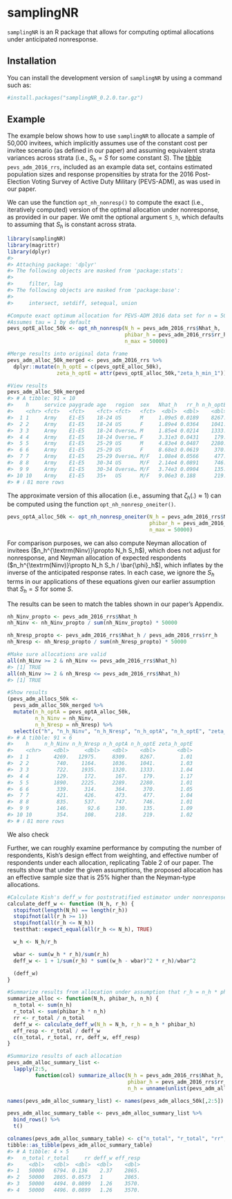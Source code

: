 
<!-- README.md is generated from README.Rmd. Please edit that file -->

# samplingNR

<!-- badges: start -->
<!-- badges: end -->

`samplingNR` is an R package that allows for computing optimal
allocations under anticipated nonresponse.

## Installation

You can install the development version of `samplingNR` by using a
command such as:

``` r
#install.packages("samplingNR_0.2.0.tar.gz")
```

## Example

The example below shows how to use `samplingNR` to allocate a sample of
50,000 invitees, which implicitly assumes use of the constant cost per
invitee scenario (as defined in our paper) and assuming equivalent
strata variances across strata (i.e., $S_h = S$ for some constant $S$).
The [tibble](https://tibble.tidyverse.org/) `pevs_adm_2016_rrs`,
included as an example data set, contains estimated population sizes and
response propensities by strata for the 2016 Post-Election Voting Survey
of Active Duty Military (PEVS-ADM), as was used in our paper.

We can use the function `opt_nh_nonresp()` to compute the exact (i.e.,
iteratively computed) version of the optimal allocation under
nonresponse, as provided in our paper. We omit the optional argument
`S_h`, which defaults to assuming that $S_h$ is constant across strata.

``` r
library(samplingNR)
library(magrittr)
library(dplyr)
#> 
#> Attaching package: 'dplyr'
#> The following objects are masked from 'package:stats':
#> 
#>     filter, lag
#> The following objects are masked from 'package:base':
#> 
#>     intersect, setdiff, setequal, union

#Compute exact optimum allocation for PEVS-ADM 2016 data set for n = 50k
#Assumes tau = 1 by default
pevs_optE_alloc_50k <- opt_nh_nonresp(N_h = pevs_adm_2016_rrs$Nhat_h,
                                      phibar_h = pevs_adm_2016_rrs$rr_h,
                                      n_max = 50000)

#Merge results into original data frame
pevs_adm_alloc_50k_merged <- pevs_adm_2016_rrs %>%
  dplyr::mutate(n_h_optE = c(pevs_optE_alloc_50k),
                zeta_h_optE = attr(pevs_optE_alloc_50k,"zeta_h_min_1"))

#View results
pevs_adm_alloc_50k_merged
#> # A tibble: 91 × 10
#>    h     service paygrade age   region  sex   Nhat_h   rr_h n_h_optE zeta_h_optE
#>    <chr> <fct>   <fct>    <fct> <fct>   <fct>  <dbl>  <dbl>    <dbl>       <dbl>
#>  1 1     Army    E1-E5    18-24 US      M     1.09e5 0.0189    8267.        1.01
#>  2 2     Army    E1-E5    18-24 US      F     1.89e4 0.0364    1041.        1.03
#>  3 3     Army    E1-E5    18-24 Overse… M     1.85e4 0.0214    1333.        1.04
#>  4 4     Army    E1-E5    18-24 Overse… F     3.31e3 0.0431     179.        1.17
#>  5 5     Army    E1-E5    25-29 US      M     4.83e4 0.0487    2280.        1.01
#>  6 6     Army    E1-E5    25-29 US      F     8.68e3 0.0619     370.        1.05
#>  7 7     Army    E1-E5    25-29 Overse… M/F   1.08e4 0.0566     477.        1.04
#>  8 8     Army    E1-E5    30-34 US      M/F   2.14e4 0.0891     746.        1.01
#>  9 9     Army    E1-E5    30-34 Overse… M/F   3.74e3 0.0904     135.        1.09
#> 10 10    Army    E1-E5    35+   US      M/F   9.06e3 0.188      219.        1.02
#> # ℹ 81 more rows
```

The approximate version of this allocation (i.e., assuming that
$\zeta_h(.) \approx 1$) can be computed using the function
`opt_nh_nonresp_oneiter()`.

``` r
pevs_optA_alloc_50k <- opt_nh_nonresp_oneiter(N_h = pevs_adm_2016_rrs$Nhat_h,
                                              phibar_h = pevs_adm_2016_rrs$rr_h,
                                              n_max = 50000)
```

For comparison purposes, we can also compute Neyman allocation of
invitees ($n_h^{\textrm(Ninv)}\propto N_h S_h$), which does not adjust
for nonresponse, and Neyman allocation of expected respondents
($n_h^{\textrm(Ninv)}\propto N_h S_h / \bar{\phi}_h$), which inflates by
the inverse of the anticipated response rates. In each case, we ignore
the $S_h$ terms in our applications of these equations given our earlier
assumption that $S_h = S$ for some $S$.

The results can be seen to match the tables shown in our paper’s
Appendix.

``` r
nh_Ninv_propto <- pevs_adm_2016_rrs$Nhat_h
nh_Ninv <- nh_Ninv_propto / sum(nh_Ninv_propto) * 50000

nh_Nresp_propto <- pevs_adm_2016_rrs$Nhat_h / pevs_adm_2016_rrs$rr_h
nh_Nresp <- nh_Nresp_propto / sum(nh_Nresp_propto) * 50000

#Make sure allocations are valid
all(nh_Ninv >= 2 & nh_Ninv <= pevs_adm_2016_rrs$Nhat_h)
#> [1] TRUE
all(nh_Ninv >= 2 & nh_Nresp <= pevs_adm_2016_rrs$Nhat_h)
#> [1] TRUE

#Show results
(pevs_adm_allocs_50k <- 
  pevs_adm_alloc_50k_merged %>%
  mutate(n_h_optA = pevs_optA_alloc_50k,
         n_h_Ninv = nh_Ninv,
         n_h_Nresp = nh_Nresp) %>%
  select(c("h", "n_h_Ninv", "n_h_Nresp", "n_h_optA", "n_h_optE", "zeta_h_optE")))
#> # A tibble: 91 × 6
#>    h     n_h_Ninv n_h_Nresp n_h_optA n_h_optE zeta_h_optE
#>    <chr>    <dbl>     <dbl>    <dbl>    <dbl>       <dbl>
#>  1 1        4269.   12975.     8309.    8267.        1.01
#>  2 2         740.    1164.     1036.    1041.        1.03
#>  3 3         722.    1935.     1320.    1333.        1.04
#>  4 4         129.     172.      167.     179.        1.17
#>  5 5        1890.    2225.     2289.    2280.        1.01
#>  6 6         339.     314.      364.     370.        1.05
#>  7 7         421.     426.      473.     477.        1.04
#>  8 8         835.     537.      747.     746.        1.01
#>  9 9         146.      92.6     130.     135.        1.09
#> 10 10        354.     108.      218.     219.        1.02
#> # ℹ 81 more rows
```

We also check

Further, we can roughly examine performance by computing the number of
respondents, Kish’s design effect from weighting, and effective number
of respondents under each allocation, replicating Table 2 of our paper.
The results show that under the given assumptions, the proposed
allocation has an effective sample size that is 25% higher than the
Neyman-type allocations.

``` r
#Calculate Kish's deff_w for poststratified estimator under nonresponse
calculate_deff_w <- function (N_h, r_h) {
  stopifnot(length(N_h) == length(r_h))
  stopifnot(all(r_h >= 1))
  stopifnot(all(r_h <= N_h))
  testthat::expect_equal(all(r_h <= N_h), TRUE)

  w_h <- N_h/r_h

  wbar <- sum(w_h * r_h)/sum(r_h)
  deff_w <- 1 + 1/sum(r_h) * sum((w_h - wbar)^2 * r_h)/wbar^2

  (deff_w)
}

#Summarize results from allocation under assumption that r_h = n_h * phibar_h
summarize_alloc <- function(N_h, phibar_h, n_h) {
  n_total <- sum(n_h)
  r_total <- sum(phibar_h * n_h)
  rr <- r_total / n_total
  deff_w <- calculate_deff_w(N_h = N_h, r_h = n_h * phibar_h)
  eff_resp <- r_total / deff_w
  c(n_total, r_total, rr, deff_w, eff_resp)
}

#Summarize results of each allocation
pevs_adm_alloc_summary_list <-
  lapply(2:5,
         function(col) summarize_alloc(N_h = pevs_adm_2016_rrs$Nhat_h,
                                       phibar_h = pevs_adm_2016_rrs$rr_h,
                                       n_h = unname(unlist(pevs_adm_allocs_50k[,col]))))

names(pevs_adm_alloc_summary_list) <- names(pevs_adm_allocs_50k[,2:5])

pevs_adm_alloc_summary_table <- pevs_adm_alloc_summary_list %>%
  bind_rows() %>%
  t()

colnames(pevs_adm_alloc_summary_table) <- c("n_total", "r_total", "rr", "deff_w", "eff_resp")
tibble::as_tibble(pevs_adm_alloc_summary_table)
#> # A tibble: 4 × 5
#>   n_total r_total     rr deff_w eff_resp
#>     <dbl>   <dbl>  <dbl>  <dbl>    <dbl>
#> 1   50000   6794. 0.136    2.37    2865.
#> 2   50000   2865. 0.0573   1       2865.
#> 3   50000   4494. 0.0899   1.26    3570.
#> 4   50000   4496. 0.0899   1.26    3570.
```

